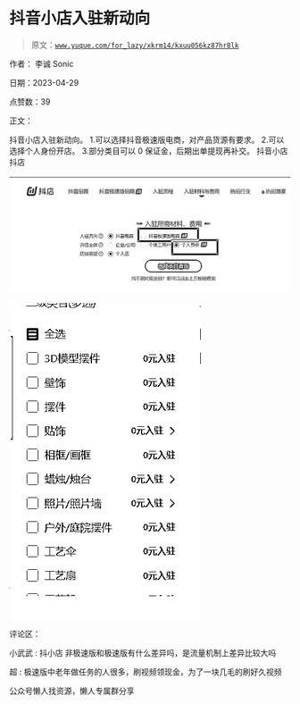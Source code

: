# 抖音小店入驻新动向

> 原文：[`www.yuque.com/for_lazy/xkrm14/kxuu056kz87hr8lk`](https://www.yuque.com/for_lazy/xkrm14/kxuu056kz87hr8lk)

作者： 李诚 Sonic

日期：2023-04-29

点赞数：39

正文：

抖音小店入驻新动向。 1.可以选择抖音极速版电商，对产品货源有要求。 2.可以选择个人身份开店。 3.部分类目可以 0 保证金，后期出单提现再补交。 抖音小店 抖店

![](img/3043f5e7dc9d7abdbcdc25367c42191d.png)  

![](img/e9881bbf40fd9245be52b7ca32a770c1.png)  

评论区：

小武武 : 抖小店 非极速版和极速版有什么差异吗，是流量机制上差异比较大吗

超 : 极速版中老年做任务的人很多，刷视频领现金，为了一块几毛的刷好久视频

公众号懒人找资源，懒人专属群分享

